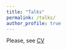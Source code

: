 ```yaml
---
title: "Talks"
permalink: /talks/
author_profile: true
---
```


Please, see [CV](https://marcoguerra192.github.io/cv/)
